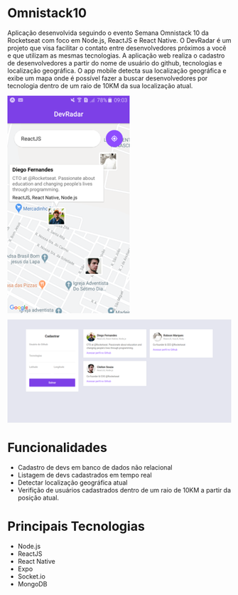 # Omnistack10
 Aplicação desenvolvida seguindo o evento Semana Omnistack 10 da Rocketseat com foco em Node.js, ReactJS e React Native.
 O DevRadar é um projeto que visa facilitar o contato entre desenvolvedores próximos a você e que utilizam as mesmas tecnologias. A aplicação web realiza o cadastro de desenvolvedores a partir do nome de usuário do github, tecnologias e localização geográfica. O app mobile detecta sua localização geográfica e exibe um mapa onde é possível fazer a buscar desenvolvedores por tecnologia dentro de um raio de 10KM da sua localização atual.

<p align="center">
  <p><img align="center" src=".github/mobile.png" alt="Mobile" width="275" border="0"></p>
  <p><img align="center" src=".github/web.png" alt="Web" width="800" border="0"></p>
</p>

# Funcionalidades
 - Cadastro de devs em banco de dados não relacional
 - Listagem de devs cadastrados em tempo real
 - Detectar localização geográfica atual
 - Verifição de usuários cadastrados dentro de um raio de 10KM a partir da posição atual.

# Principais Tecnologias
 - Node.js
 - ReactJS
 - React Native
 - Expo
 - Socket.io
 - MongoDB